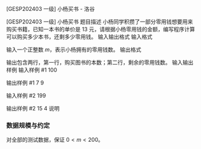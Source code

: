 



[GESP202403 一级] 小杨买书 - 洛谷














[GESP202403 一级] 小杨买书
题目描述
小杨同学积攒了一部分零用钱想要用来购买书籍，已知一本书的单价是 $13$ 元，请根据小杨零用钱的金额，编写程序计算可以购买多少本书，还剩多少零用钱。
输入输出格式
输入格式

输入一个正整数 $m$，表示小杨拥有的零用钱数。
输出格式

输出包含两行，第一行，购买图书的本数；第二行，剩余的零用钱数。
输入输出样例
输入样例 #1
100

输出样例 #1
7
9

输入样例 #2
199

输出样例 #2
15
4
说明
### 数据规模与约定

对全部的测试数据，保证 $0 < m < 200$。






